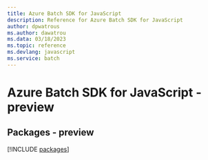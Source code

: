 ```yaml
---
title: Azure Batch SDK for JavaScript
description: Reference for Azure Batch SDK for JavaScript
author: dpwatrous
ms.author: dawatrou
ms.data: 03/18/2023
ms.topic: reference
ms.devlang: javascript
ms.service: batch
---
```

# Azure Batch SDK for JavaScript - preview
## Packages - preview
[!INCLUDE [packages](batch-index.md)]